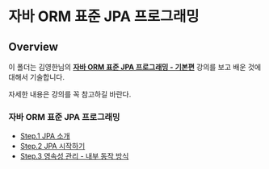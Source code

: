 # 자바 ORM 표준 JPA 프로그래밍

## Overview

이 폴더는 김영한님의 **[자바 ORM 표준 JPA 프로그래밍 - 기본편](https://www.inflearn.com/course/ORM-JPA-Basic#)** 강의를 보고 배운 것에 대해서 기술합니다.

자세한 내용은 강의를 꼭 참고하길 바란다.

### 자바 ORM 표준 JPA 프로그래밍

- [Step.1 JPA 소개](./jpa-introduction-sql-development-problem.md)
- [Step.2 JPA 시작하기](./jpa-getting-started.md)
- [Step.3 영속성 관리 - 내부 동작 방식](./persistence-management.md)